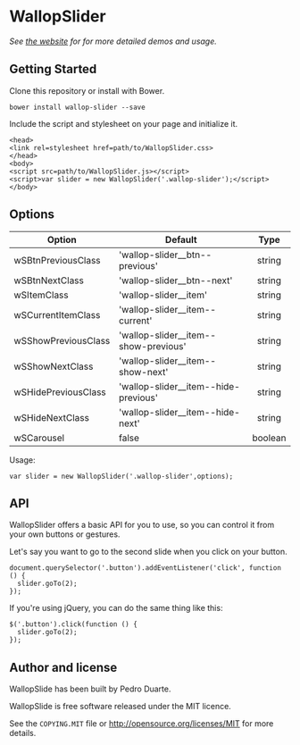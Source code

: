 # WallopSlider

*See [the website](http://pedroduarte.me/wallop-slider) for for more detailed demos and usage.*

## Getting Started

Clone this repository or install with Bower.

```
bower install wallop-slider --save
```

Include the script and stylesheet on your page and initialize it.

```
<head>
<link rel=stylesheet href=path/to/WallopSlider.css>
</head>
<body>
<script src=path/to/WallopSlider.js></script>
<script>var slider = new WallopSlider('.wallop-slider');</script>
</body>
```

## Options

| Option              | Default                              | Type    |
|---------------------|--------------------------------------|:-------:|
| wSBtnPreviousClass  | 'wallop-slider__btn--previous'       | string  |
| wSBtnNextClass      | 'wallop-slider__btn--next'           | string  |
| wSItemClass         | 'wallop-slider__item'                | string  |
| wSCurrentItemClass  | 'wallop-slider__item--current'       | string  |
| wSShowPreviousClass | 'wallop-slider__item--show-previous' | string  |
| wSShowNextClass     | 'wallop-slider__item--show-next'     | string  |
| wSHidePreviousClass | 'wallop-slider__item--hide-previous' | string  |
| wSHideNextClass     | 'wallop-slider__item--hide-next'     | string  |
| wSCarousel          | false                                | boolean |

Usage: 

```
var slider = new WallopSlider('.wallop-slider',options);
```

## API

WallopSlider offers a basic API for you to use, so you can control it from your own buttons or gestures. 

Let's say you want to go to the second slide when you click on your button.

```
document.querySelector('.button').addEventListener('click', function () {
  slider.goTo(2);
});

```

If you're using jQuery, you can do the same thing like this:

```
$('.button').click(function () {
  slider.goTo(2);
});
```

## Author and license

WallopSlide has been built by Pedro Duarte.

WallopSlide is free software released under the MIT licence.

See the `COPYING.MIT` file or <http://opensource.org/licenses/MIT>
for more details.
